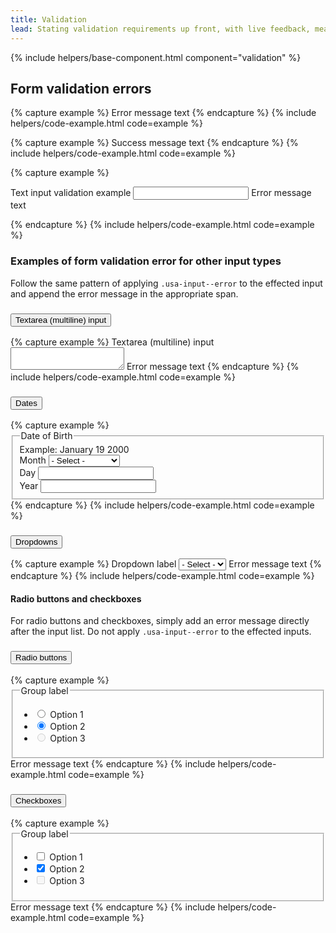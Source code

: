 ```yaml
---
title: Validation
lead: Stating validation requirements up front, with live feedback, means users won’t be left guessing.
---
```


{% include helpers/base-component.html component="validation" %}

## Form validation errors

{% capture example %}
<span class="usa-error-message" role="alert">
  Error message text
</span>
{% endcapture %}
{% include helpers/code-example.html code=example %}

{% capture example %}
<span class="usa-success-message" role="alert">
  Success message text
</span>
{% endcapture %}
{% include helpers/code-example.html code=example %}

{% capture example %}

<label for="e9a4" class="usa-label">Text input validation example</label>
<input id="e9a4" type="text" class="usa-input usa-input--error">
<span class="usa-error-message" role="alert">Error message text</span>

{% endcapture %}
{% include helpers/code-example.html code=example %}

### Examples of form validation error for other input types

Follow the same pattern of applying `.usa-input--error` to the effected input and append the error message in the appropriate span.

<div class="usa-accordion usa-accordion--bordered">
  <h3 class="usa-accordion__heading">
    <button class="usa-accordion__button" aria-controls="errored-textarea">
      Textarea (multiline) input
    </button>
  </h3>
  <div id="errored-textarea" class="usa-accordion__content">
{% capture example %}
<label for="a37c" class="usa-label">Textarea (multiline) input</label>
<textarea id="a37c" type="text" class="usa-textarea usa-input--error"></textarea>
<span class="usa-error-message" role="alert">Error message text</span>
{% endcapture %}
{% include helpers/code-example.html code=example %}
  </div>

  <h3 class="usa-accordion__heading">
    <button class="usa-accordion__button" aria-controls="errored-dates">
      Dates
    </button>
  </h3>
  <div id="errored-dates" class="usa-accordion__content">
{% capture example %}

<fieldset class="usa-fieldset">
  <legend class="usa-label">Date of Birth</legend>
  <span class="usa-hint" id="f9e5">Example: January 19 2000</span>
  <div class="usa-memorable-date">
    <div class="usa-form-group usa-form-group--month usa-form-group--select">
      <label class="usa-label" for="e30e">Month</label>
      <select
        class="usa-select"
        id="e30e"
        aria-describedby="f9e5"
      >
        <option value>- Select -</option>
        <option value="1">01 - January</option>
        <option value="2">02 - February</option>
        <option value="3">03 - March</option>
        <option value="4">04 - April</option>
        <option value="5">05 - May</option>
        <option value="6">06 - June</option>
        <option value="7">07 - July</option>
        <option value="8">08 - August</option>
        <option value="9">09 - September</option>
        <option value="10">10 - October</option>
        <option value="11">11 - November</option>
        <option value="12">12 - December</option>
      </select>
    </div>
    <div class="usa-form-group usa-form-group--day">
      <label class="usa-label" for="b857">Day</label>
      <input
        class="usa-input"
        aria-describedby="f9e5"
        id="b857"
        maxlength="2"
        pattern="[0-9]*"
        inputmode="numeric"
        value=""
      />
    </div>
    <div class="usa-form-group usa-form-group--year">
      <label class="usa-label" for="a5dc">Year</label>
      <input
        class="usa-input"
        aria-describedby="f9e5"
        id="a5dc"
        minlength="4"
        maxlength="4"
        pattern="[0-9]*"
        inputmode="numeric"
        value=""
      />
    </div>
  </div>
</fieldset>
{% endcapture %}
{% include helpers/code-example.html code=example %}
  </div>

  <h3 class="usa-accordion__heading">
    <button class="usa-accordion__button" aria-controls="errored-dropdowns">
      Dropdowns
    </button>
  </h3>
  <div id="errored-dropdowns" class="usa-accordion__content">
{% capture example %}
<label for="d8e1" class="usa-label">Dropdown label</label>
<select id="d8e1" class="usa-select usa-input--error">
  <option value>- Select -</option>
  <option value="value1">Option A</option>
  <option value="value2">Option B</option>
  <option value="value3">Option C</option>
</select>
<span class="usa-error-message" role="alert">Error message text</span>
{% endcapture %}
{% include helpers/code-example.html code=example %}
  </div>
</div>

#### Radio buttons and checkboxes

For radio buttons and checkboxes, simply add an error message directly after the input list. Do not apply `.usa-input--error` to the effected inputs.

<div class="usa-accordion usa-accordion--bordered">
  <h3 class="usa-accordion__heading">
    <button class="usa-accordion__button" aria-controls="errored-radio-small">
      Radio buttons
    </button>
  </h3>
  <div id="errored-radio-small" class="usa-accordion__content">
{% capture example %}
<fieldset class="usa-fieldset">
  <legend class="usa-legend">Group label</legend>
  <ul class="usa-input-list">
    <li>
      <input id="f5c3" class="usa-radio__input" type="radio" name="c8ff">
      <label for="f5c3" class="usa-radio__label">Option 1</label>
    </li>
    <li>
      <input id="b6bf" class="usa-radio__input" type="radio" name="c8ff" checked>
      <label for="b6bf" class="usa-radio__label">Option 2</label>
    </li>
    <li>
      <input id="bdfd" class="usa-radio__input" type="radio" name="c8ff" disabled>
      <label for="bdfd" class="usa-radio__label">Option 3</label>
    </li>
  </ul>
</fieldset>
<span class="usa-error-message" role="alert">Error message text</span>
{% endcapture %}
{% include helpers/code-example.html code=example %}
  </div>

  <h3 class="usa-accordion__heading">
    <button class="usa-accordion__button" aria-controls="errored-checkbox-small">
      Checkboxes
    </button>
  </h3>
  <div id="errored-checkbox-small" class="usa-accordion__content">
{% capture example %}
<fieldset class="usa-fieldset">
  <legend class="usa-legend">Group label</legend>
  <ul class="usa-input-list">
    <li>
      <input id="f5c1" class="usa-checkbox__input" type="checkbox" name="b851">
      <label for="f5c1" class="usa-checkbox__label">Option 1</label>
    </li>
    <li>
      <input id="d21f" class="usa-checkbox__input" type="checkbox" name="b851" checked>
      <label for="d21f" class="usa-checkbox__label">Option 2</label>
    </li>
    <li>
      <input id="c30e" class="usa-checkbox__input" type="checkbox" name="b851" disabled>
      <label for="c30e" class="usa-checkbox__label">Option 3</label>
    </li>
  </ul>
</fieldset>
<span class="usa-error-message" role="alert">Error message text</span>
{% endcapture %}
{% include helpers/code-example.html code=example %}
  </div>
</div>
